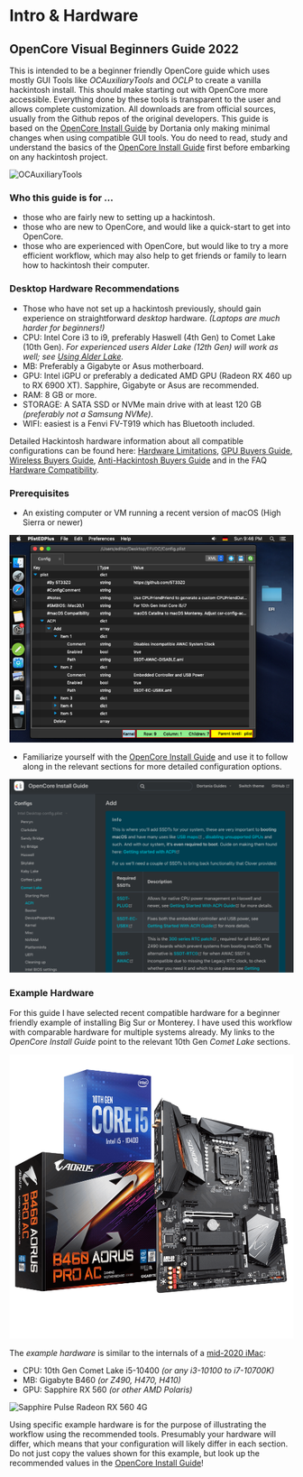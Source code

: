 # Intro & Hardware

## OpenCore Visual Beginners Guide 2022

This is intended to be a beginner friendly OpenCore guide which uses mostly GUI Tools like _OCAuxiliaryTools_ and _OCLP_ to create a vanilla hackintosh install. This should make starting out with OpenCore more accessible. Everything done by these tools is transparent to the user and allows complete customization. All downloads are from official sources, usually from the Github repos of the original developers. This guide is based on the [OpenCore Install Guide](https://dortania.github.io/OpenCore-Install-Guide/) by Dortania only making minimal changes when using compatible GUI tools. You do need to read, study and understand the basics of the [OpenCore Install Guide](https://dortania.github.io/OpenCore-Install-Guide/) first before embarking on any hackintosh project.

![OCAuxiliaryTools](images/oc\_auxiliary\_tools.png)

### Who this guide is for ...

* those who are fairly new to setting up a hackintosh.
* those who are new to OpenCore, and would like a quick-start to get into OpenCore.
* those who are experienced with OpenCore, but would like to try a more efficient workflow, which may also help to get friends or family to learn how to hackintosh their computer.

### Desktop Hardware Recommendations

* Those who have not set up a hackintosh previously, should gain experience on straightforward _desktop_ hardware. _(Laptops are much harder for beginners!)_
* CPU: Intel Core i3 to i9, preferably Haswell (4th Gen) to Comet Lake (10th Gen). _For experienced users Alder Lake (12th Gen) will work as well; see_ [_Using Alder Lake_](https://chriswayg.gitbook.io/opencore-visual-beginners-guide/using-alder-lake)_._
* MB: Preferably a Gigabyte or Asus motherboard.
* GPU: Intel iGPU or preferably a dedicated AMD GPU (Radeon RX 460 up to RX 6900 XT). Sapphire, Gigabyte or Asus are recommended.
* RAM: 8 GB or more.
* STORAGE: A SATA SSD or NVMe main drive with at least 120 GB _(preferably not a Samsung NVMe)_.
* WIFI: easiest is a Fenvi FV-T919 which has Bluetooth included.

Detailed Hackintosh hardware information about all compatible configurations can be found here: [Hardware Limitations](https://dortania.github.io/OpenCore-Install-Guide/macos-limits.html#hardware-limitations), [GPU Buyers Guide](https://dortania.github.io/GPU-Buyers-Guide/), [Wireless Buyers Guide](https://dortania.github.io/Wireless-Buyers-Guide/), [Anti-Hackintosh Buyers Guide](https://dortania.github.io/Anti-Hackintosh-Buyers-Guide/) and in the FAQ [Hardware Compatibility](https://www.reddit.com/r/hackintosh/wiki/faq#wiki\_ok.21\_i\_fulfill\_some\_points.2C\_what\_now.3F).

### Prerequisites

* An existing computer or VM running a recent version of macOS (High Sierra or newer)

![Showing a sample Config.plist in a plist editor.](images/intro-macos-plist-editor.png)

* Familiarize yourself with the [OpenCore Install Guide](https://dortania.github.io/OpenCore-Install-Guide/) and use it to follow along in the relevant sections for more detailed configuration options.

![Following the OpenCore Install Guide is essential](images/intro-opencore-install-guide.png)

### Example Hardware

For this guide I have selected recent compatible hardware for a beginner friendly example of installing Big Sur or Monterey. I have used this workflow with comparable hardware for multiple systems already. My links to the _OpenCore Install Guide_ point to the relevant 10th Gen _Comet Lake_ sections.

![](images/intro-hardware.png)

The _example hardware_ is similar to the internals of a [mid-2020 iMac](https://everymac.com/systems/apple/imac/specs/imac-core-i7-3.8-8-core-27-inch-retina-5k-2020-20-2-specs.html):

* CPU: 10th Gen Comet Lake i5-10400 _(or any i3-10100 to i7-10700K)_
* MB: Gigabyte B460 _(or Z490, H470, H410)_
* GPU: Sapphire RX 560 _(or other AMD Polaris)_

![Sapphire Pulse Radeon RX 560 4G](.gitbook/assets/11267\_00\_RX560\_PULSE\_4GBGDDR5\_DP\_HDMI\_DVI\_PCIE\_FBC\_5May17.jpg)

Using specific example hardware is for the purpose of illustrating the workflow using the recommended tools. Presumably your hardware will differ, which means that your configuration will likely differ in each section. Do not just copy the values shown for this example, but look up the recommended values in the [OpenCore Install Guide](https://dortania.github.io/OpenCore-Install-Guide/)!
